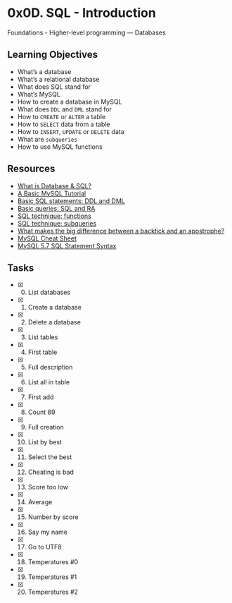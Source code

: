 # 0x0D. SQL - Introduction
Foundations - Higher-level programming ― Databases

## Learning Objectives
* What’s a database
* What’s a relational database
* What does SQL stand for
* What’s MySQL
* How to create a database in MySQL
* What does ```DDL``` and ```DML``` stand for
* How to ```CREATE``` or ```ALTER``` a table
* How to ```SELECT``` data from a table
* How to ```INSERT```, ```UPDATE``` or ```DELETE``` data
* What are ```subqueries```
* How to use MySQL functions

## Resources
* [What is Database & SQL?](https://www.youtube.com/watch?v=FR4QIeZaPeM)
* [A Basic MySQL Tutorial](https://www.digitalocean.com/community/tutorials/a-basic-mysql-tutorial)
* [Basic SQL statements: DDL and DML](https://web.csulb.edu/colleges/coe/cecs/dbdesign/dbdesign.php?page=sql/ddldml.php)
* [Basic queries: SQL and RA](https://web.csulb.edu/colleges/coe/cecs/dbdesign/dbdesign.php?page=sql/queries.php)
* [SQL technique: functions](https://web.csulb.edu/colleges/coe/cecs/dbdesign/dbdesign.php?page=sql/functions.php)
* [SQL technique: subqueries](https://web.csulb.edu/colleges/coe/cecs/dbdesign/dbdesign.php?page=sql/subqueries.php)
* [What makes the big difference between a backtick and an apostrophe?](https://stackoverflow.com/questions/29402361/what-makes-the-big-difference-between-a-backtick-and-an-apostrophe/29402458)
* [MySQL Cheat Sheet](https://intellipaat.com/mediaFiles/2019/02/SQL-Commands-Cheat-Sheet.pdf)
* [MySQL 5.7 SQL Statement Syntax](https://dev.mysql.com/doc/refman/5.7/en/sql-statements.html)

## Tasks
* [x] 0. List databases
* [x] 1. Create a database
* [x] 2. Delete a database
* [x] 3. List tables
* [x] 4. First table
* [x] 5. Full description
* [x] 6. List all in table
* [x] 7. First add
* [x] 8. Count 89
* [x] 9. Full creation
* [x] 10. List by best
* [x] 11. Select the best
* [x] 12. Cheating is bad
* [x] 13. Score too low
* [x] 14. Average
* [x] 15. Number by score
* [x] 16. Say my name
* [x] 17. Go to UTF8
* [x] 18. Temperatures #0
* [x] 19. Temperatures #1
* [x] 20. Temperatures #2
